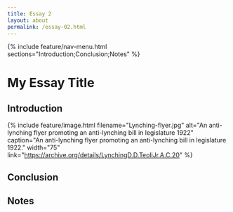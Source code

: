 ```yaml
---
title: Essay 2
layout: about
permalink: /essay-02.html
---
```


{% include feature/nav-menu.html sections="Introduction;Conclusion;Notes" %}

# My Essay Title

## Introduction

{% include feature/image.html filename="Lynching-flyer.jpg" alt="An anti-lynching flyer promoting an anti-lynching bill in legislature 1922" caption="An anti-lynching flyer promoting an anti-lynching bill in legislature 1922." width="75" link="https://archive.org/details/LynchingD.D.TeoliJr.A.C.20" %}

## Conclusion

## Notes
